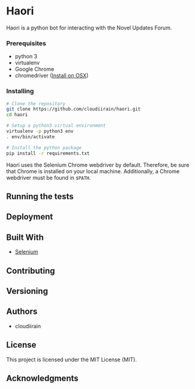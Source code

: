 # Haori

Haori is a python bot for interacting with the Novel Updates Forum.

### Prerequisites

* python 3
* virtualenv
* Google Chrome
* chromedriver ([Install on OSX](http://brewformulas.org/Chromedriver))

### Installing

```bash
# Clone the repository
git clone https://github.com/cloudiirain/haori.git
cd haori

# Setup a python3 virtual environment
virtualenv -p python3 env
. env/bin/activate

# Install the python package
pip install -r requirements.txt
```

Haori uses the Selenium Chrome webdriver by default. Therefore, be sure
that Chrome is installed on your local machine. Additionally, a Chrome
webdriver must be found in `$PATH`.

## Running the tests

## Deployment

## Built With

* [Selenium](https://www.seleniumhq.org/)

## Contributing

## Versioning

## Authors
* cloudiirain

## License

This project is licensed under the MIT License (MIT).

## Acknowledgments
